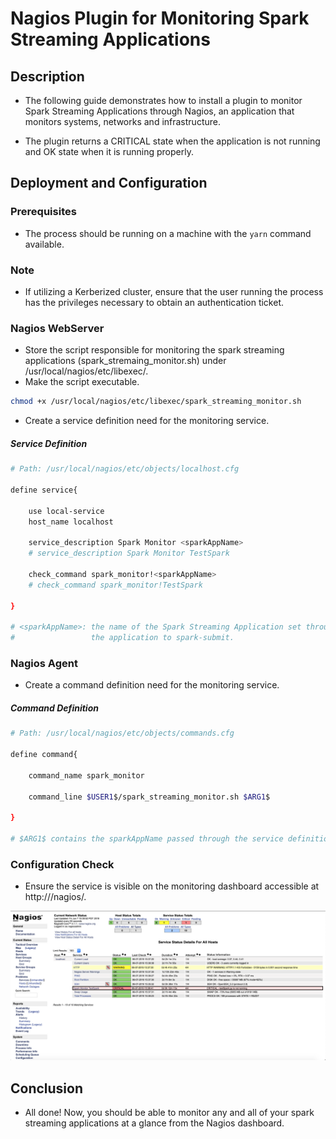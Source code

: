 # Nagios Plugin for Monitoring Spark Streaming Applications

## Description

- The following guide demonstrates how to install a plugin to monitor Spark Streaming Applications through Nagios, an application that monitors systems, networks and infrastructure.

- The plugin returns a CRITICAL state when the application is not running and OK state when it is running properly.

## Deployment and Configuration

### Prerequisites

- The process should be running on a machine with the `yarn` command available.

### Note

- If utilizing a Kerberized cluster, ensure that the user running the process has the privileges necessary to obtain an authentication ticket.

### Nagios WebServer

- Store the script responsible for monitoring the spark streaming applications (spark_stremaing_monitor.sh) under /usr/local/nagios/etc/libexec/.
- Make the script executable.

```bash
chmod +x /usr/local/nagios/etc/libexec/spark_streaming_monitor.sh
```

- Create a service definition need for the monitoring service.

##### Service Definition

```bash
# Path: /usr/local/nagios/etc/objects/localhost.cfg

define service{

    use local-service
    host_name localhost

    service_description Spark Monitor <sparkAppName>
    # service_description Spark Monitor TestSpark

    check_command spark_monitor!<sparkAppName>
    # check_command spark_monitor!TestSpark

}

# <sparkAppName>: the name of the Spark Streaming Application set through the --name flag when submitting
#                 the application to spark-submit.
```

### Nagios Agent

- Create a command definition need for the monitoring service.

##### Command Definition

```bash
# Path: /usr/local/nagios/etc/objects/commands.cfg

define command{

    command_name spark_monitor

    command_line $USER1$/spark_streaming_monitor.sh $ARG1$

}

# $ARG1$ contains the sparkAppName passed through the service definition.
```
### Configuration Check

- Ensure the service is visible on the monitoring dashboard accessible at http://<nagios-hostname>/nagios/.

![Nagios Plugin](https://github.com/teamclairvoyant/nagios-plugins/blob/master/spark-streaming/nagios-plugin.png)

## Conclusion

- All done! Now, you should be able to monitor any and all of your spark streaming applications at a glance from the Nagios dashboard.
